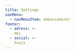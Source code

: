 ```yaml
---
title: Settings
navMenu:
  - navMenuItem: ambassadorer
footer:
  - adress: >-
    Hej
  - social: >-
    Svejs
---
```

 
